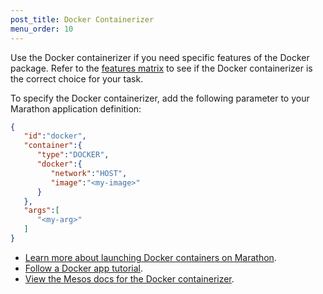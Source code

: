 ```yaml
---
post_title: Docker Containerizer
menu_order: 10
---
```


Use the Docker containerizer if you need specific features of the Docker package. Refer to the [features matrix](/docs/1.8/usage/containerizers/) to see if the Docker containerizer is the correct choice for your task.

To specify the Docker containerizer, add the following parameter to your Marathon application definition:

```json
{  
   "id":"docker",
   "container":{  
      "type":"DOCKER",
      "docker":{  
         "network":"HOST",
         "image":"<my-image>"
      }
   },
   "args":[  
      "<my-arg>"
   ]
}
```
- [Learn more about launching Docker containers on Marathon](http://mesosphere.github.io/marathon/docs/native-docker.html).
- [Follow a Docker app tutorial](/docs/1.8/usage/managing-services/creating-services/deploy-docker-app/).
- [View the Mesos docs for the Docker containerizer](http://mesos.apache.org/documentation/latest/docker-containerizer/).
